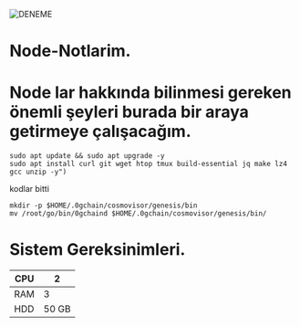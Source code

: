 ![DENEME](https://github.com/tolga06060/Node-Notlarim/blob/main/Minimalist%20_NodeWan_.jpg)
# Node-Notlarim.
# Node lar hakkında bilinmesi gereken önemli şeyleri burada bir araya getirmeye çalışacağım.
```
sudo apt update && sudo apt upgrade -y
sudo apt install curl git wget htop tmux build-essential jq make lz4 gcc unzip -y")
```


kodlar bitti

```
mkdir -p $HOME/.0gchain/cosmovisor/genesis/bin
mv /root/go/bin/0gchaind $HOME/.0gchain/cosmovisor/genesis/bin/
```
# Sistem Gereksinimleri.

| CPU         | 2          |
| ----------  | ----------  |
| RAM         |  3          | 
| HDD         | 50 GB       | 
